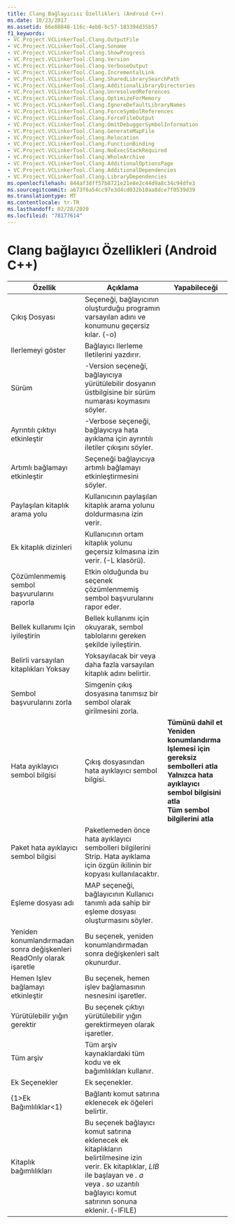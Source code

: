 ```yaml
---
title: Clang Bağlayıcısı Özellikleri (Android C++)
ms.date: 10/23/2017
ms.assetid: 66e88848-116c-4eb0-bc57-183394d35b57
f1_keywords:
- VC.Project.VCLinkerTool.Clang.OutputFile
- VC.Project.VCLinkerTool.Clang.Soname
- VC.Project.VCLinkerTool.Clang.ShowProgress
- VC.Project.VCLinkerTool.Clang.Version
- VC.Project.VCLinkerTool.Clang.VerboseOutput
- VC.Project.VCLinkerTool.Clang.IncrementalLink
- VC.Project.VCLinkerTool.Clang.SharedLibrarySearchPath
- VC.Project.VCLinkerTool.Clang.AdditionalLibraryDirectories
- VC.Project.VCLinkerTool.Clang.UnresolvedReferences
- VC.Project.VCLinkerTool.Clang.OptimizeForMemory
- VC.Project.VCLinkerTool.Clang.IgnoreDefaultLibraryNames
- VC.Project.VCLinkerTool.Clang.ForceSymbolReferences
- VC.Project.VCLinkerTool.Clang.ForceFileOutput
- VC.Project.VCLinkerTool.Clang.OmitDebuggerSymbolInformation
- VC.Project.VCLinkerTool.Clang.GenerateMapFile
- VC.Project.VCLinkerTool.Clang.Relocation
- VC.Project.VCLinkerTool.Clang.FunctionBinding
- VC.Project.VCLinkerTool.Clang.NoExecStackRequired
- VC.Project.VCLinkerTool.Clang.WholeArchive
- VC.Project.VCLinkerTool.Clang.AdditionalOptionsPage
- VC.Project.VCLinkerTool.Clang.AdditionalDependencies
- VC.Project.VCLinkerTool.Clang.LibraryDependencies
ms.openlocfilehash: 844af38ff57b8721e21e8e2c44d9a8c34c94dfe3
ms.sourcegitcommit: a673f6a54cc97e3d4cd032b10aa8dce7f0539d39
ms.translationtype: MT
ms.contentlocale: tr-TR
ms.lasthandoff: 02/28/2020
ms.locfileid: "78177614"
---
```

# <a name="clang-linker-properties-android-c"></a>Clang bağlayıcı Özellikleri (Android C++)

Özellik | Açıklama | Yapabileceği
--- | ---| ---
Çıkış Dosyası | Seçeneği, bağlayıcının oluşturduğu programın varsayılan adını ve konumunu geçersiz kılar. (-o)
Ilerlemeyi göster | Bağlayıcı Ilerleme Iletilerini yazdırır.
Sürüm | -Version seçeneği, bağlayıcıya yürütülebilir dosyanın üstbilgisine bir sürüm numarası koymasını söyler.
Ayrıntılı çıktıyı etkinleştir | -Verbose seçeneği, bağlayıcıya hata ayıklama için ayrıntılı iletiler çıkışını söyler.
Artımlı bağlamayı etkinleştir | Seçeneği bağlayıcıya artımlı bağlamayı etkinleştirmesini söyler.
Paylaşılan kitaplık arama yolu | Kullanıcının paylaşılan kitaplık arama yolunu doldurmasına izin verir.
Ek kitaplık dizinleri | Kullanıcının ortam kitaplık yolunu geçersiz kılmasına izin verir. (-L klasörü).
Çözümlenmemiş sembol başvurularını raporla | Etkin olduğunda bu seçenek çözümlenmemiş sembol başvurularını rapor eder.
Bellek kullanımı Için iyileştirin | Bellek kullanımı için okuyarak, sembol tablolarını gereken şekilde iyileştirin.
Belirli varsayılan kitaplıkları Yoksay | Yoksayılacak bir veya daha fazla varsayılan kitaplık adını belirtir.
Sembol başvurularını zorla | Simgenin çıkış dosyasına tanımsız bir sembol olarak girilmesini zorla.
Hata ayıklayıcı sembol bilgisi | Çıkış dosyasından hata ayıklayıcı sembol bilgisi. | **Tümünü dahil et**<br>**Yeniden konumlandırma Işlemesi için gereksiz sembolleri atla**<br>**Yalnızca hata ayıklayıcı sembol bilgisini atla**<br>**Tüm sembol bilgilerini atla**<br>
Paket hata ayıklayıcı sembol bilgisi | Paketlemeden önce hata ayıklayıcı sembolleri bilgilerini Strip.  Hata ayıklama için özgün ikilinin bir kopyası kullanılacaktır.
Eşleme dosyası adı | MAP seçeneği, bağlayıcının Kullanıcı tanımlı ada sahip bir eşleme dosyası oluşturmasını söyler.
Yeniden konumlandırmadan sonra değişkenleri ReadOnly olarak işaretle | Bu seçenek, yeniden konumlandırmadan sonra değişkenleri salt okunurdur.
Hemen Işlev bağlamayı etkinleştir | Bu seçenek, hemen işlev bağlamasının nesnesini işaretler.
Yürütülebilir yığın gerektir | Bu seçenek çıktıyı yürütülebilir yığın gerektirmeyen olarak işaretler.
Tüm arşiv | Tüm arşiv kaynaklardaki tüm kodu ve ek bağımlılıkları kullanır.
Ek Seçenekler | Ek seçenekler.
{1&gt;Ek Bağımlılıklar&lt;1} | Bağlantı komut satırına eklenecek ek öğeleri belirtir.
Kitaplık bağımlılıkları | Bu seçenek bağlayıcı komut satırına eklenecek ek kitaplıkların belirtilmesine izin verir. Ek kitaplıklar, *LIB* ile başlayan ve *. a* veya *. so* uzantılı bağlayıcı komut satırının sonuna eklenir.  (-lFILE)

